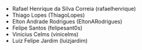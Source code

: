 * Rafael Henrique da Silva Correia (rafaelhenrique)
* Thiago Lopes (ThiagoLopes)
* Elton Andrade Rodrigues (EltonARodrigues)
* Felipe Santos (felipesant0s)
* Vinicius Celms (vinicelms)
* Luiz Felipe Jardim (luizjardim)
